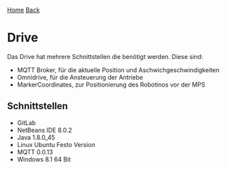 [Home](home) [Back](KonzeptBK)  
  
# Drive

Das Drive hat mehrere Schnittstellen die benötigt werden. Diese sind:
- MQTT Broker, für die aktuelle Position und Aschwichgeschwindigkeiten
- Omnidrive, für die Ansteuerung der Antriebe
- MarkerCoordinates, zur Positionierung des Robotinos vor der MPS
  
## Schnittstellen  

- GitLab  
- NetBeans IDE 8.0.2  
- Java 1.8.0_45  
- Linux Ubuntu Festo Version
- MQTT 0.0.13  
- Windows 8.1 64 Bit  
